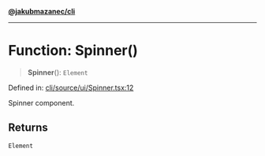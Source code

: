 [**@jakubmazanec/cli**](../README.md)

---

# Function: Spinner()

> **Spinner**(): `Element`

Defined in:
[cli/source/ui/Spinner.tsx:12](https://github.com/jakubmazanec/tools/blob/66e975ab265618dba82f8e4c56654145b7ba4db7/packages/cli/source/ui/Spinner.tsx#L12)

Spinner component.

## Returns

`Element`
